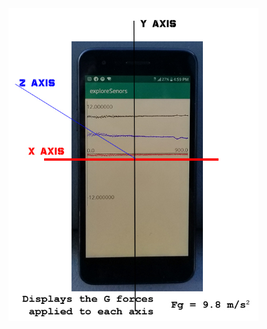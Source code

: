 <img src=https://github.com/JamworksPro/exploreAndroid/blob/master/exploreSenors/SensorDisplay.jpg width=400>
